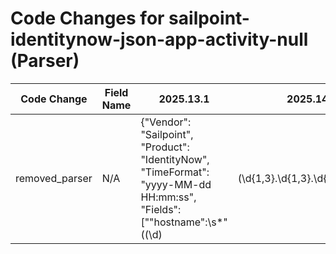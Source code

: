 # Code Changes for sailpoint-identitynow-json-app-activity-null (Parser)

| Code Change | Field Name | 2025.13.1 | 2025.14.1 |
|-------------|------------|-----------|------------|
| removed_parser | N/A | {"Vendor": "Sailpoint", "Product": "IdentityNow", "TimeFormat": "yyyy-MM-dd HH:mm:ss", "Fields": ["\"hostname\":\s*\"((\d)|(\d{1,3}\.\d{1,3}\.\d{1,3}\.\d{1,3})|(\d+)|({src_host}[^\"]+))\"", "\"datetime\":\s*\"({time}\d\d\d\d-\d\d-\d\d \d\d:\d\d:\d\d)\"", "\"action\":\s*\"({operation}[^\"]+)\",", "\"ipaddr\":\s*\"({src_ip}((([0-9a-fA-F.]{0,4}):{1,2}){1,7}([0-9a-fA-F]){0,4})|(((25[0-5]|(2[0-4]|1\d|[0-9]|)\d)\.?\b){4}))(:({src_port}\d+))?\"", "\"target\":\s*\"((\d+)|(unknown|Not Available)|(({last_name}[^,\"]+),\s*({first_name}[^\"]+)))\"", "\"source\":\s*\"((\d+)|(unknown|Not Available)|(({last_name}[^,\"]+),\s*({first_name}[^\"]+)))\"", "\"target\":\s*\"((unknown|Not Available)|({full_name}[^\s\",]+\s+[^\"]+))\"", "\"source\":\s*\"((unknown|Not Available)|({full_name}[^\s\",]+\s+[^\"]+))\"", "\"target\":\s*\"((unknown|Not Available)|({user}[\w\.\-\!\#\^\~]{1,40}\$?))\"", "\"source\":\s*\"((unknown|Not Available)|({user}[\w\.\-\!\#\^\~]{1,40}\$?))\"", "\"id\":\s*\"({fingerprint}[^\"]+)\",", "\"type\":\s*\"((NONE)|({event_subtype}[^\"]+))\"", "exa_json_path=$.hostname,exa_regex=((\d)|(\d{1,3}\.\d{1,3}\.\d{1,3}\.\d{1,3})|(\d+)|({src_host}[^\"]+))$", "exa_json_path=$.datetime,exa_field_name=time", "exa_json_path=$.action,exa_field_name=operation", "exa_json_path=$.ipaddr,exa_regex=({src_ip}((([0-9a-fA-F.]{0,4}):{1,2}){1,7}([0-9a-fA-F]){0,4})|(((25[0-5]|(2[0-4]|1\d|[0-9]|)\d)\.?\b){4}))(:({src_port}\d+))?", "exa_json_path=$.target,exa_regex=((\d+)|(?i:null|unknown|Not Available)|({full_name}({last_name}[^,\"]+),\s*({first_name}[^\"]+)))", "exa_json_path=$.source,exa_regex=((\d+)|(?i:null|unknown|Not Available)|({full_name}({last_name}[^,\"]+),\s*({first_name}[^\"]+)))", "exa_json_path=$.target,exa_regex=^((?i:null|unknown|Not Available)|({user}[\w\.\-\!\#\^\~]{1,40}\$?))$", "exa_json_path=$.source,exa_regex=^((?i:null|unknown|Not Available)|({user}[\w\.\-\!\#\^\~]{1,40}\$?))$", "exa_json_path=$.id,exa_field_name=fingerprint", "exa_json_path=$.type,exa_regex=((?i:NONE|null)|({event_subtype}[^\"]+))", "exa_json_path=$.application,exa_regex=((?i:null|NONE)|({app}[^\"]+))", "exa_json_path=$.info,exa_regex=((?i:null|NONE)|({additional_info}[^\"]+))"], "Name": "sailpoint-identitynow-json-app-activity-null", "ExtractionType": "json", "Conditions": ["\"type\": null", "\"application\":", "\"id\":"], "ParserVersion": "v1.0.0"} | N/A |